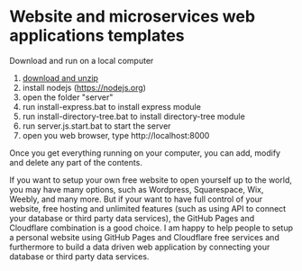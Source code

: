 # Website and microservices web applications templates

Download and run on a local computer
1. <a href=https://github.com/vmiis/projects/archive/master.zip>download and unzip</a>
2. install nodejs (https://nodejs.org)
3. open the folder "server"
4. run install-express.bat to install express module
5. run install-directory-tree.bat to install directory-tree module
6. run server.js.start.bat to start the server
7. open you web browser, type http://localhost:8000 


Once you get everything running on your computer, you can add, modify and delete any part of the contents.
<br/>


If you want to setup your own free website to open yourself up to the world, 
you may have many options, such as Wordpress, Squarespace, Wix, Weebly, 
and many more. But if your want to have full control of your website, 
free hosting and unlimited features (such as using API to connect your 
database or third party data services), the GitHub Pages and Cloudflare 
combination is a good choice. I am happy to help people to setup a personal 
website using GitHub Pages and Cloudflare free services and furthermore 
to build a data driven web application by connecting your database or 
third party data services.
